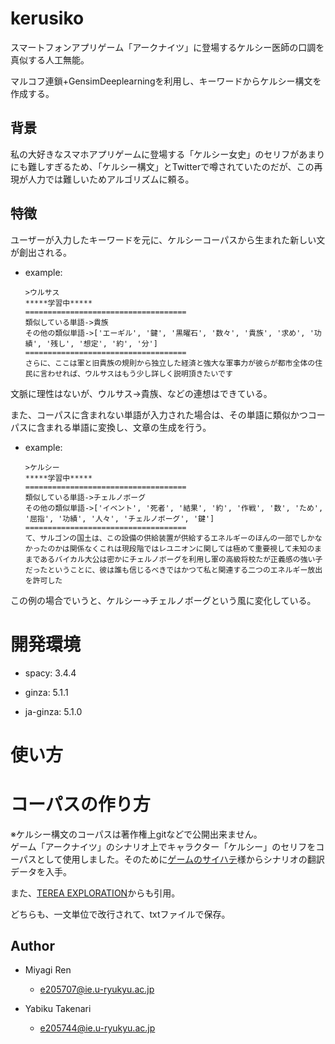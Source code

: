 # kerusiko
スマートフォンアプリゲーム「アークナイツ」に登場するケルシー医師の口調を真似する人工無能。

マルコフ連鎖+GensimDeeplearningを利用し、キーワードからケルシー構文を作成する。

## 背景
私の大好きなスマホアプリゲームに登場する「ケルシー女史」のセリフがあまりにも難しすぎるため、「ケルシー構文」とTwitterで噂されていたのだが、この再現が人力では難しいためアルゴリズムに頼る。


## 特徴
ユーザーが入力したキーワードを元に、ケルシーコーパスから生まれた新しい文が創出される。

- example:
  ```
  >ウルサス
  *****学習中*****
  ====================================
  類似している単語->貴族
  その他の類似単語->['エーギル', '鍵', '黒曜石', '数々', '貴族', '求め', '功績', '残し', '想定', '約', '分']
  ====================================
  さらに、ここは軍と旧貴族の規則から独立した経済と強大な軍事力が彼らが都市全体の住民に言わせれば、ウルサスはもう少し詳しく説明頂きたいです
  ```

文脈に理性はないが、ウルサス→貴族、などの連想はできている。

また、コーパスに含まれない単語が入力された場合は、その単語に類似かつコーパスに含まれる単語に変換し、文章の生成を行う。

- example:
  ```
  >ケルシー
  *****学習中*****
  ====================================
  類似している単語->チェルノボーグ
  その他の類似単語->['イベント', '死者', '結果', '約', '作戦', '数', 'ため', '屈指', '功績', '人々', 'チェルノボーグ', '鍵']
  ====================================
  て、サルゴンの国土は、この設備の供給装置が供給するエネルギーのほんの一部でしかなかったのかは関係なくこれは現段階ではレユニオンに関しては極めて重要視して未知のままであるバイカル大公は密かにチェルノボーグを利用し軍の高級将校たが正義感の強い子だったということに、彼は誰も信じるべきではかつて私と関連する二つのエネルギー放出を許可した
  ```

この例の場合でいうと、ケルシー→チェルノボーグという風に変化している。

# 開発環境

- spacy: 3.4.4

- ginza: 5.1.1

- ja-ginza: 5.1.0

# 使い方


# コーパスの作り方

※ケルシー構文のコーパスは著作権上gitなどで公開出来ません。\
ゲーム「アークナイツ」のシナリオ上でキャラクター「ケルシー」のセリフをコーパスとして使用しました。そのために[ゲームのサイハテ](https://smartgamecap.net/?cat=142&paged=75)様からシナリオの翻訳データを入手。

また、[TEREA EXPLORATION](https://www.youtube.com/watch?v=yP91VOoBoJU)からも引用。

どちらも、一文単位で改行されて、txtファイルで保存。


## Author

- Miyagi Ren

  - e205707@ie.u-ryukyu.ac.jp

- Yabiku Takenari

  - e205744@ie.u-ryukyu.ac.jp
